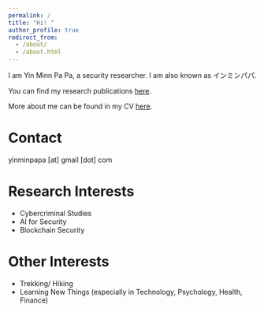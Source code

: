 ```yaml
---
permalink: /
title: "Hi! "
author_profile: true
redirect_from: 
  - /about/
  - /about.html
---
```


I am Yin Minn Pa Pa, a security researcher.
I am also known as インミンパパ.

You can find my research publications [here](https://ymppjp.github.io/publications).

More about me can be found in my CV [here](https://ymppjp.github.io/cv).

Contact
======

yinminpapa [at] gmail [dot] com

Research Interests
======

* Cybercriminal Studies
* AI for Security
* Blockchain Security


Other Interests
======

* Trekking/ Hiking
* Learning New Things (especially in Technology, Psychology, Health, Finance)